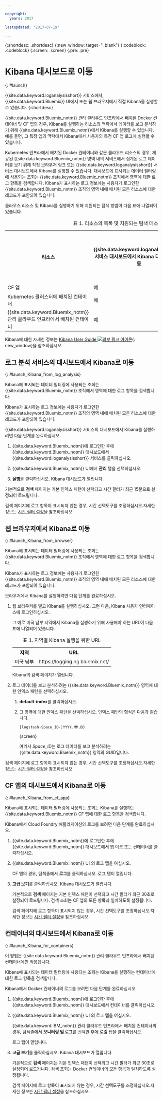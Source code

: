 ```yaml
---

copyright:
  years: 2017

lastupdated: "2017-07-19"

---
```



{:shortdesc: .shortdesc}
{:new_window: target="_blank"}
{:codeblock: .codeblock}
{:screen: .screen}
{:pre: .pre}


# Kibana 대시보드로 이동
{: #launch}

{{site.data.keyword.loganalysisshort}} 서비스에서, {{site.data.keyword.Bluemix}} UI에서 또는 웹 브라우저에서 직접 Kibana를 실행할 수 있습니다.
{:shortdesc}

{{site.data.keyword.Bluemix_notm}} 관리 클라우드 인프라에서 배치된 Docker 컨테이너 및 CF 앱의 경우, Kibana를 실행하는 리소스의 맥락에서 데이터를 보고 분석하기 위해 {{site.data.keyword.Bluemix_notm}}에서 Kibana를 실행할 수 있습니다. 예를 들면, 그 특정 앱의 맥락에서 Kibana에서 사용자의 특정 CF 앱 로그에 실행할 수 있습니다.
    
Kubernetes 인프라에서 배치된 Docker 컨테이너와 같은 클라우드 리소스의 경우, 제공된 {{site.data.keyword.Bluemix_notm}} 영역 내의 서비스에서 집계된 로그 데이터를 보기 위해 직접 브라우저 링크 또는 {{site.data.keyword.loganalysisshort}} 서비스 대시보드에서 Kibana를 실행할 수 있습니다. 대시보드에 표시되는 데이터 필터링에 사용되는 조회는 {{site.data.keyword.Bluemix_notm}} 조직에서 영역에 대한 로그 항목을 검색합니다. Kibana가 표시하는 로그 정보에는 사용자가 로그인한 {{site.data.keyword.Bluemix_notm}} 조직의 영역 내에 배치된 모든 리소스에 대한 레코드가 포함되어 있습니다.  

클라우스 리소스 및 Kibana를 실행하기 위해 지원되는 탐색 방법이 다음 표에 나열되어 있습니다.

<table>
<caption>표 1. 리소스의 목록 및 지원되는 탐색 메소드. </caption>
  <tr>
    <th>리소스 </th>
	<th>{{site.data.keyword.loganalysisshort}} 서비스 대시보드에서 Kibana 대시보드로 이동</th>
    <th>Bluemix 대시보드에서 Kibana 대시보드로 이동</th>
    <th>웹 브라우저에서 Kibana 대시보드로 이동</th>
  </tr>
  <tr>
    <td>CF 앱</td>
	<td>예</td>
    <td>예</td>
    <td>예</td>
  </tr>  
  <tr>
    <td>Kubernetes 클러스터에 배치된 컨테이너</td>
	<td>예</td>
    <td>아니오</td>
    <td>예</td>
  </tr>  
  <tr>
    <td>{{site.data.keyword.Bluemix_notm}} 관리 클라우드 인프라에서 배치된 컨테이너</td>
	<td>예</td>
    <td>예</td>
    <td>예</td>
  </tr>  
</table>

Kibana에 대한 자세한 정보는 [Kibana User Guide ![외부 링크 아이콘](../../../icons/launch-glyph.svg "외부 링크 아이콘")](https://www.elastic.co/guide/en/kibana/5.1/index.html "외부 링크 아이콘"){: new_window}을 참조하십시오.
    

##  로그 분석 서비스의 대시보드에서 Kibana로 이동
{: #launch_Kibana_from_log_analysis}

Kibana에 표시되는 데이터 필터링에 사용되는 조회는 {{site.data.keyword.Bluemix_notm}} 조직에서 영역에 대한 로그 항목을 검색합니다.  
	
Kibana가 표시하는 로그 정보에는 사용자가 로그인한 {{site.data.keyword.Bluemix_notm}} 조직의 영역 내에 배치된 모든 리소스에 대한 레코드가 포함되어 있습니다. 

{{site.data.keyword.loganalysisshort}} 서비스의 대시보드에서 Kibana를 실행하려면 다음 단계를 완료하십시오. 

1. {{site.data.keyword.Bluemix_notm}}에 로그인한 후에 {{site.data.keyword.Bluemix_notm}} 대시보드에서 {{site.data.keyword.loganalysisshort}} 서비스를 클릭하십시오.  
    
2. {{site.data.keyword.Bluemix_notm}} UI에서 **관리** 탭을 선택하십시오.

3. **실행**을 클릭하십시오. Kibana 대시보드가 열립니다. 

기본적으로 **검색** 페이지는 기본 인덱스 패턴이 선택되고 시간 필터가 최근 15분으로 설정되어 로드됩니다.  

검색 페이지에 로그 항목이 표시되지 않는 경우, 시간 선택도구를 조정하십시오.자세한 정보는 [시간 필터 설정](filter_logs.html#set_time_filter)을 참조하십시오.

	
	
##  웹 브라우저에서 Kibana로 이동
{: #launch_Kibana_from_browser}

Kibana에 표시되는 데이터 필터링에 사용되는 조회는 {{site.data.keyword.Bluemix_notm}} 조직에서 영역에 대한 로그 항목을 검색합니다.  
	
Kibana가 표시하는 로그 정보에는 사용자가 로그인한 {{site.data.keyword.Bluemix_notm}} 조직의 영역 내에 배치된 모든 리소스에 대한 레코드가 포함되어 있습니다. 

브라우저에서 Kibana를 실행하려면 다음 단계를 완료하십시오.

1. 웹 브라우저를 열고 Kibana를 실행하십시오. 그런 다음, Kibana 사용자 인터페이스에 로그인하십시오. 
    
    그 예로 미국 남부 지역에서 Kibana를 실행하기 위해 사용해야 하는 URL이 다음 표에 나열되어 있습니다.
      
    <table>
          <caption>표 1. 지역별 Kibana 실행을 위한 URL</caption>
           <tr>
            <th>지역</th>
            <th>URL</th>
          </tr>
          <tr>
            <td>미국 남부</td>
            <td>https://logging.ng.bluemix.net/ </td>
          </tr>
    </table>
	
	Kibana의 검색 페이지가 열립니다.
	
2. 로그 데이터를 보고 분석하려는 {{site.data.keyword.Bluemix_notm}} 영역에 대한 인덱스 패턴을 선택하십시오.

    1. **default-index**를 클릭하십시오.
	
	2. 그 영역에 대한 인덱스 패턴을 선택하십시오. 인덱스 패턴의 형식은 다음과 같습니다. 
	
	    ```
	    [logstash-Space_ID-]YYYY.MM.DD 
	    ```
        {screen}
	
	    여기서 *Space_ID*는 로그 데이터를 보고 분석하려는 {{site.data.keyword.Bluemix_notm}} 영역의 GUID입니다. 
	
검색 페이지에 로그 항목이 표시되지 않는 경우, 시간 선택도구를 조정하십시오.자세한 정보는 [시간 필터 설정](/docs/services/CloudLogAnalysis/kibana/filter_logs.html#set_time_filter)을 참조하십시오.


	
##  CF 앱의 대시보드에서 Kibana로 이동
{: #launch_Kibana_from_cf_app}

Kibana에 표시되는 데이터 필터링에 사용되는 조회는 Kibana를 실행하는 {{site.data.keyword.Bluemix_notm}} CF 앱에 대한 로그 항목을 검색합니다. 

Kibana에서 Cloud Foundry 애플리케이션의 로그를 보려면 다음 단계를 완료하십시오.

1. {{site.data.keyword.Bluemix_notm}}에 로그인한 후에 {{site.data.keyword.Bluemix_notm}} 대시보드에서 앱 이름 또는 컨테이너를 클릭하십시오.  
    
2. {{site.data.keyword.Bluemix_notm}} UI 의 로그 탭을 여십시오.

    CF 앱의 경우, 탐색줄에서 **로그**를 클릭하십시오.
    로그 탭이 열립니다.  

3. **고급 보기**를 클릭하십시오. Kibana 대시보드가 열립니다. 

    기본적으로 **검색** 페이지는 기본 인덱스 패턴이 선택되고 시간 필터가 최근 30초로 설정되어 로드됩니다. 검색 조회는 CF 앱의 모든 항목과 일치하도록 설정됩니다.

    검색 페이지에 로그 항목이 표시되지 않는 경우, 시간 선택도구를 조정하십시오.자세한 정보는 [시간 필터 설정](/docs/services/CloudLogAnalysis/kibana/filter_logs.html#set_time_filter)을 참조하십시오.


##  컨테이너의 대시보드에서 Kibana로 이동
{: #launch_Kibana_for_containers}

이 방법은 {{site.data.keyword.Bluemix_notm}} 관리 클라우드 인프라에서 배치된 컨테이너에만 적용됩니다.

Kibana에 표시되는 데이터 필터링에 사용되는 조회는 Kibana를 실행하는 컨테이너에 대한 로그 항목을 검색합니다. 

Kibana에서 Docker 컨테이너의 로그를 보려면 다음 단계를 완료하십시오.

1. {{site.data.keyword.Bluemix_notm}}에 로그인한 후에 {{site.data.keyword.Bluemix_notm}} 대시보드에서 컨테이너를 클릭하십시오.  
    
2. {{site.data.keyword.Bluemix_notm}} UI 의 로그 탭을 여십시오.

    {{site.data.keyword.IBM_notm}} 관리 클라우드 인프라에서 배치된 컨테이너의 경우, 탐색줄에서 **모니터링 및 로그**를 선택한 후에 **로깅** 탭을 클릭하십시오. 
    
    로그 탭이 열립니다.  

3. **고급 보기**를 클릭하십시오. Kibana 대시보드가 열립니다. 

    기본적으로 **검색** 페이지는 기본 인덱스 패턴이 선택되고 시간 필터가 최근 30초로 설정되어 로드됩니다. 검색 조회는 Docker 컨테이너의 모든 항목과 일치하도록 설정됩니다.

    검색 페이지에 로그 항목이 표시되지 않는 경우, 시간 선택도구를 조정하십시오.자세한 정보는 [시간 필터 설정](/docs/services/CloudLogAnalysis/kibana/filter_logs.html#set_time_filter)을 참조하십시오.

	



